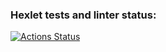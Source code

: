 ### Hexlet tests and linter status:
[![Actions Status](https://github.com/ryayar/frontend-project-46/actions/workflows/hexlet-check.yml/badge.svg)](https://github.com/ryayar/frontend-project-46/actions)